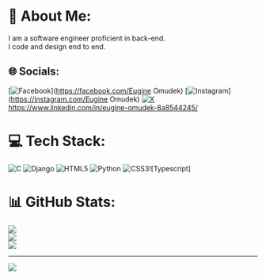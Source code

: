 
# 💫 About Me:
I am a software engineer proficient in back-end.<br>I code and design end to end.


## 🌐 Socials:
[![Facebook](https://img.shields.io/badge/Facebook-%231877F2.svg?logo=Facebook&logoColor=white)](https://facebook.com/Eugine Omudek) [![Instagram](https://img.shields.io/badge/Instagram-%23E4405F.svg?logo=Instagram&logoColor=white)](https://instagram.com/Eugine Omudek) [![X](https://img.shields.io/badge/X-black.svg?logo=X&logoColor=white)](https://x.com/@Eugine97108581)
https://www.linkedin.com/in/eugine-omudek-8a8544245/

# 💻 Tech Stack:
![C](https://img.shields.io/badge/c-%2300599C.svg?style=for-the-badge&logo=c&logoColor=white) ![Django](https://img.shields.io/badge/django-%23092E20.svg?style=for-the-badge&logo=django&logoColor=white) ![HTML5](https://img.shields.io/badge/html5-%23E34F26.svg?style=for-the-badge&logo=html5&logoColor=white) ![Python](https://img.shields.io/badge/python-3670A0?style=for-the-badge&logo=python&logoColor=ffdd54) ![CSS3](https://img.shields.io/badge/css3-%231572B6.svg?style=for-the-badge&logo=css3&logoColor=white)![Typescript]
# 📊 GitHub Stats:
![](https://github-readme-stats.vercel.app/api?username=Eugine1234&theme=gruvbox&hide_border=false&include_all_commits=true&count_private=false)<br/>
![](https://github-readme-streak-stats.herokuapp.com/?user=Eugine1234&theme=gruvbox&hide_border=false)<br/>
![](https://github-readme-stats.vercel.app/api/top-langs/?username=Eugine1234&theme=gruvbox&hide_border=false&include_all_commits=true&count_private=false&layout=compact)

---
[![](https://visitcount.itsvg.in/api?id=Eugine1234&icon=0&color=0)](https://visitcount.itsvg.in)

<!-- Proudly created with GPRM ( https://gprm.itsvg.in ) -->
